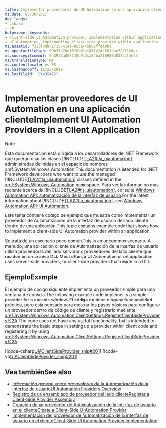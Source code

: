 ```yaml
---
title: Implementar proveedores de UI Automation en una aplicación cliente
ms.date: 03/30/2017
dev_langs:
- csharp
- vb
helpviewer_keywords:
- client-side UI Automation provider, implementation within applications
- UI Automation, implementing client-side provider within application
ms.assetid: f325f0d8-1715-41ea-85ca-45b82ffea8bc
ms.openlocfilehash: 09b33b78ef8f0b62ef4f1e24c56faae783f1e8dc
ms.sourcegitcommit: 9a39f2a06f110c9c7ca54ba216900d038aa14ef3
ms.translationtype: MT
ms.contentlocale: es-ES
ms.lasthandoff: 11/23/2019
ms.locfileid: "74435472"
---
```

# <a name="implement-ui-automation-providers-in-a-client-application"></a><span data-ttu-id="16683-102">Implementar proveedores de UI Automation en una aplicación cliente</span><span class="sxs-lookup"><span data-stu-id="16683-102">Implement UI Automation Providers in a Client Application</span></span>
> [!NOTE]
> <span data-ttu-id="16683-103">Esta documentación está dirigida a los desarrolladores de .NET Framework que quieran usar las clases [!INCLUDE[TLA2#tla_uiautomation](../../../includes/tla2sharptla-uiautomation-md.md)] administradas definidas en el espacio de nombres <xref:System.Windows.Automation>.</span><span class="sxs-lookup"><span data-stu-id="16683-103">This documentation is intended for .NET Framework developers who want to use the managed [!INCLUDE[TLA2#tla_uiautomation](../../../includes/tla2sharptla-uiautomation-md.md)] classes defined in the <xref:System.Windows.Automation> namespace.</span></span> <span data-ttu-id="16683-104">Para ver la información más reciente acerca de [!INCLUDE[TLA2#tla_uiautomation](../../../includes/tla2sharptla-uiautomation-md.md)], consulte [Windows Automation API: automatización de la interfaz de usuario](/windows/win32/winauto/entry-uiauto-win32).</span><span class="sxs-lookup"><span data-stu-id="16683-104">For the latest information about [!INCLUDE[TLA2#tla_uiautomation](../../../includes/tla2sharptla-uiautomation-md.md)], see [Windows Automation API: UI Automation](/windows/win32/winauto/entry-uiauto-win32).</span></span>  
  
 <span data-ttu-id="16683-105">Este tema contiene código de ejemplo que muestra cómo implementar un proveedor de Automatización de la interfaz de usuario del lado cliente dentro de una aplicación.</span><span class="sxs-lookup"><span data-stu-id="16683-105">This topic contains example code that shows how to implement a client-side UI Automation provider within an application.</span></span>  
  
 <span data-ttu-id="16683-106">Se trata de un escenario poco común.</span><span class="sxs-lookup"><span data-stu-id="16683-106">This is an uncommon scenario.</span></span> <span data-ttu-id="16683-107">A menudo, una aplicación cliente de Automatización de la interfaz de usuario utiliza proveedores del lado servidor o proveedores del lado cliente que residen en un archivo DLL.</span><span class="sxs-lookup"><span data-stu-id="16683-107">Most often, a UI Automation client application uses server-side providers, or client-side providers that reside in a DLL.</span></span>  
  
## <a name="example"></a><span data-ttu-id="16683-108">Ejemplo</span><span class="sxs-lookup"><span data-stu-id="16683-108">Example</span></span>  
 <span data-ttu-id="16683-109">El ejemplo de código siguiente implementa un proveedor simple para una ventana de consola.</span><span class="sxs-lookup"><span data-stu-id="16683-109">The following example code implements a simple provider for a console window.</span></span> <span data-ttu-id="16683-110">El código no tiene ninguna funcionalidad práctica, pero está pensado para mostrar los pasos básicos para configurar un proveedor dentro de código de cliente y registrarlo mediante <xref:System.Windows.Automation.ClientSettings.RegisterClientSideProviders%2A>.</span><span class="sxs-lookup"><span data-stu-id="16683-110">The code does not have any useful functionality, but is intended to demonstrate the basic steps in setting up a provider within client code and registering it by using <xref:System.Windows.Automation.ClientSettings.RegisterClientSideProviders%2A>.</span></span>  
  
 [!code-csharp[UIAClientSideProvider_snip#201](../../../samples/snippets/csharp/VS_Snippets_Wpf/UIAClientSideProvider_snip/CSharp/ClientImplementationProgram.cs#201)]
 [!code-vb[UIAClientSideProvider_snip#201](../../../samples/snippets/visualbasic/VS_Snippets_Wpf/UIAClientSideProvider_snip/visualbasic/clientimplementationprogram.vb#201)]  
  
## <a name="see-also"></a><span data-ttu-id="16683-111">Vea también</span><span class="sxs-lookup"><span data-stu-id="16683-111">See also</span></span>

- [<span data-ttu-id="16683-112">Información general sobre proveedores de la Automatización de la interfaz de usuario</span><span class="sxs-lookup"><span data-stu-id="16683-112">UI Automation Providers Overview</span></span>](ui-automation-providers-overview.md)
- [<span data-ttu-id="16683-113">Registro de un ensamblado de proveedor del lado cliente</span><span class="sxs-lookup"><span data-stu-id="16683-113">Register a Client-Side Provider Assembly</span></span>](register-a-client-side-provider-assembly.md)
- [<span data-ttu-id="16683-114">Creación de un proveedor de Automatización de la interfaz de usuario en el cliente</span><span class="sxs-lookup"><span data-stu-id="16683-114">Create a Client-Side UI Automation Provider</span></span>](create-a-client-side-ui-automation-provider.md)
- [<span data-ttu-id="16683-115">Implementación del proveedor de Automatización de la interfaz de usuario en el cliente</span><span class="sxs-lookup"><span data-stu-id="16683-115">Client-Side UI Automation Provider Implementation</span></span>](client-side-ui-automation-provider-implementation.md)
